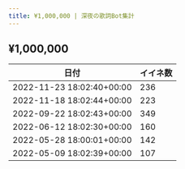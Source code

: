```yaml
---
title: ¥1,000,000 | 深夜の歌詞Bot集計
---
```

## ¥1,000,000

|日付|イイネ数|
|-|-|
|2022-11-23 18:02:40+00:00|236|
|2022-11-18 18:02:44+00:00|223|
|2022-09-22 18:02:43+00:00|349|
|2022-06-12 18:02:30+00:00|160|
|2022-05-28 18:00:01+00:00|142|
|2022-05-09 18:02:39+00:00|107|
